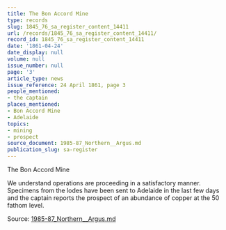 ```yaml
---
title: The Bon Accord Mine
type: records
slug: 1845_76_sa_register_content_14411
url: /records/1845_76_sa_register_content_14411/
record_id: 1845_76_sa_register_content_14411
date: '1861-04-24'
date_display: null
volume: null
issue_number: null
page: '3'
article_type: news
issue_reference: 24 April 1861, page 3
people_mentioned:
- the captain
places_mentioned:
- Bon Accord Mine
- Adelaide
topics:
- mining
- prospect
source_document: 1985-87_Northern__Argus.md
publication_slug: sa-register
---
```


The Bon Accord Mine

We understand operations are proceeding in a satisfactory manner.  Specimens from the lodes have been sent to Adelaide in the last few days and the captain reports the prospect of an abundance of copper at the 50 fathom level.

Source: [1985-87_Northern__Argus.md](/downloads/markdown/1985-87_Northern__Argus.md)
